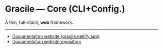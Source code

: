 # Gracile — Core (CLI+Config.)

A thin, full-stack, **web** framework.

---

- [Documentation website (gracile.netlify.app)](https://gracile.js.org/)
- [Documentation website repository](https://github.com/gracile-web/website)
